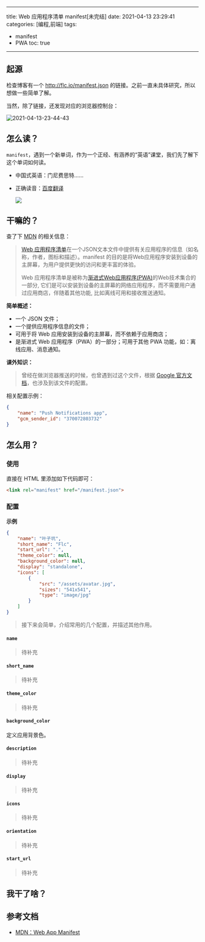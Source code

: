 ----
title: Web 应用程序清单 manifest[未完结]
date: 2021-04-13 23:29:41
categories: [编程,前端]
tags: 
- manifest
- PWA
toc: true
----

## 起源

检查博客有一个 http://flc.io/manifest.json 的链接。之前一直未具体研究，所以想做一些简单了解。

当然，除了链接，还发现对应的浏览器控制台：

![2021-04-13-23-44-43](https://s.flc.io/2021-04-13-23-44-43.png)

<!-- more -->

## 怎么读？

`manifest`，遇到一个新单词，作为一个正经、有涵养的“英语”课堂，我们先了解下这个单词如何读。

- 中国式英语：门尼费思特……
- 正确读音：[百度翻译](https://fanyi.baidu.com/?aldtype=16047#en/zh/manifest)

    ![](https://s.flc.io/2021-04-13-23-41-10.png)

## 干嘛的？

查了下 [MDN](https://developer.mozilla.org/zh-CN/docs/Web/Manifest) 的相关信息：

> [Web 应用程序清单](https://developer.mozilla.org/zh-CN/docs/Web/web%20app%20manifest)在一个JSON文本文件中提供有关应用程序的信息（如名称，作者，图标和描述）。manifest 的目的是将Web应用程序安装到设备的主屏幕，为用户提供更快的访问和更丰富的体验。
> 
> Web 应用程序清单是被称为[渐进式Web应用程序(PWA)](https://developer.mozilla.org/en-US/docs/Web/Progressive_web_apps)的Web技术集合的一部分, 它们是可以安装到设备的主屏幕的网络应用程序，而不需要用户通过应用商店，伴随着其他功能, 比如离线可用和接收推送通知。

**简单概述：**

- 一个 JSON 文件；
- 一个提供应用程序信息的文件；
- 可用于将 Web 应用安装到设备的主屏幕，而不依赖于应用商店；
- 是渐进式 Web 应用程序（PWA）的一部分；可用于其他 PWA 功能，如：离线应用、消息通知。

**课外知识：**

> 曾经在做浏览器推送的时候，也曾遇到过这个文件，根据 [Google 官方文档](https://developers.google.com/web/ilt/pwa/introduction-to-push-notifications)，也涉及到该文件的配置。

相关配置示例：

```json
{
    "name": "Push Notifications app",
    "gcm_sender_id": "370072803732"
}
```

## 怎么用？

### 使用

直接在 HTML 里添加如下代码即可：

```html
<link rel="manifest" href="/manifest.json">
```

### 配置

**示例**

```json
{
    "name": "叶子坑",
    "short_name": "Flc",
    "start_url": ".",
    "theme_color": null,
    "background_color": null,
    "display": "standalone",
    "icons": [
        {
            "src": "/assets/avatar.jpg",
            "sizes": "541x541",
            "type": "image/jpg"
        }
    ]
}
```

> 接下来会简单，介绍常用的几个配置，并描述其他作用。

#### `name`

> 待补充

#### `short_name`

> 待补充

#### `theme_color`

> 待补充

#### `background_color`

定义应用背景色。

#### `description`

> 待补充

#### `display`

> 待补充

#### `icons`

> 待补充

#### `orientation`

> 待补充

#### `start_url`

> 待补充

## 我干了啥？

## 参考文档

- [MDN：Web App Manifest](https://developer.mozilla.org/zh-CN/docs/Web/Manifest)